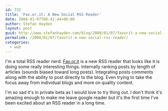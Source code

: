 ```yaml
---
id: 732
title: 'Fav.or.it: A New Social RSS Reader'
date: 2008-01-07T00:41:44+00:00
author: Stefan Hayden
layout: post
guid: http://www.stefanhayden.com/blog/2008/01/07/favorit-a-new-social-rss-reader/
permalink: /2008/01/07/favorit-a-new-social-rss-reader/
categories:
  - web
---
```

I'm a total RSS reader nerd. <a href="http://fav.or.it">Fav.or.it</a> is a new RSS reader that looks like it is doing some really interesting things. Internally ranking posts by length of articles (sounds biased toward long posts). Integrating posts comments along with the ability to post directly to the blog. Even trying to take the focus away from individual blogs and more on quality content.

I'm so sad it's in private beta as I would love to try thing out. I don't think it's amazing enough to make me leave google reader but it's the first time I've been excited about an RSS reader in a long time.

<script src="http://flash.revver.com/player/1.0/player.js?mediaId:416538;width:460;height:375" type="text/javascript"></script>